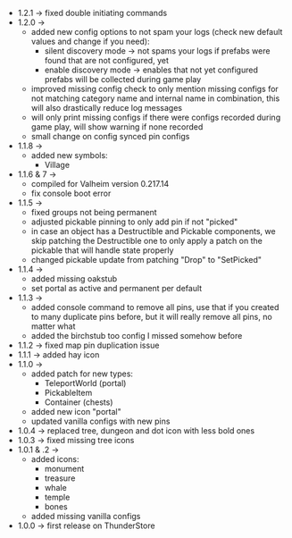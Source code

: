 * 1.2.1 -> fixed double initiating commands
* 1.2.0 ->
    * added new config options to not spam your logs (check new default values and change if you need):
        * silent discovery mode -> not spams your logs if prefabs were found that are not configured, yet
        * enable discovery mode -> enables that not yet configured prefabs will be collected during game play
    * improved missing config check to only mention missing configs for not matching category name and internal name in
      combination, this will also drastically reduce log messages
    * will only print missing configs if there were configs recorded during game play, will show warning if none
      recorded
    * small change on config synced pin configs
* 1.1.8 ->
    * added new symbols:
        * Village
* 1.1.6 & 7 ->
    * compiled for Valheim version 0.217.14
    * fix console boot error
* 1.1.5 ->
    * fixed groups not being permanent
    * adjusted pickable pinning to only add pin if not "picked"
    * in case an object has a Destructible and Pickable components, we skip patching the Destructible one to only apply
      a patch on the pickable that will handle state properly
    * changed pickable update from patching "Drop" to "SetPicked"
* 1.1.4 ->
    * added missing oakstub
    * set portal as active and permanent per default
* 1.1.3 ->
    * added console command to remove all pins, use that if you created to many duplicate pins before, but it will
      really remove all pins, no matter what
    * added the birchstub too config I missed somehow before
* 1.1.2 -> fixed map pin duplication issue
* 1.1.1 -> added hay icon
* 1.1.0 ->
    * added patch for new types:
        * TeleportWorld (portal)
        * PickableItem
        * Container (chests)
    * added new icon "portal"
    * updated vanilla configs with new pins
* 1.0.4 -> replaced tree, dungeon and dot icon with less bold ones
* 1.0.3 -> fixed missing tree icons
* 1.0.1 & .2 ->
    * added icons:
        * monument
        * treasure
        * whale
        * temple
        * bones
    * added missing vanilla configs
* 1.0.0 -> first release on ThunderStore
